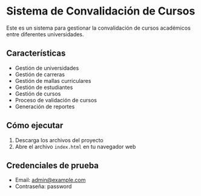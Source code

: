 # Sistema de Convalidación de Cursos

Este es un sistema para gestionar la convalidación de cursos académicos entre diferentes universidades.

## Características

- Gestión de universidades
- Gestión de carreras
- Gestión de mallas curriculares
- Gestión de estudiantes
- Gestión de cursos
- Proceso de validación de cursos
- Generación de reportes

## Cómo ejecutar

1. Descarga los archivos del proyecto
2. Abre el archivo `index.html` en tu navegador web

## Credenciales de prueba

- Email: admin@example.com
- Contraseña: password

